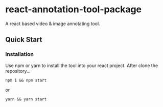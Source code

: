 # react-annotation-tool-package
A react based video & image annotating tool.


## Quick Start

### Installation

Use npm or yarn to install the tool into your react project. 
After clone the repository...
```
npm i && npm start
```
or
```
yarn && yarn start
```